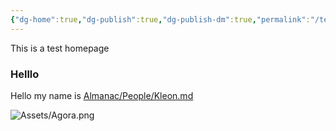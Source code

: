 ```yaml
---
{"dg-home":true,"dg-publish":true,"dg-publish-dm":true,"permalink":"/test-homepage/","tags":["gardenEntry"],"dgPassFrontmatter":true}
---
```


This is a test homepage
<h3><span>Helllo</span></h3><p><span>Hello my name is <a data-href="Almanac/People/Kleon.md" href="Almanac/People/Kleon.md" class="internal-link" target="_blank" rel="noopener nofollow">Almanac/People/Kleon.md</a></span></p>



![Assets/Agora.png](/img/user/Assets/Agora.png)